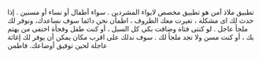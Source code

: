 تطبيق ملاذ آمن هو تطبيق مخصص لايواء المشردين . سواء أطفال أو نساء أو مسنين . إذا حدث لك اى مشكلة ، تغيرت معك الظروف ، اطمأن نحن دائما سوف نساعدك، ونوفر لك ملجأ عاجل . لو كنتى فتاة وضاقت بكى كل السبل ، أو كنت طفل وفجأة اختفى من يهتم بك ، أو كنت مسن ولا تجد ملجأ لك . سوف ندلك على اقرب مكان يمكن أن يوفر لك إغاثة عاجلة لحين توفيق أوضاعك.  فاطمن
